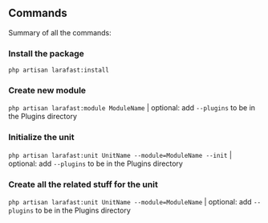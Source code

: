 ## Commands

Summary of all the commands:

### Install the package

`php artisan larafast:install`

### Create new module

`php artisan larafast:module ModuleName` | optional: add `--plugins` to be in the Plugins directory

### Initialize the unit

`php artisan larafast:unit UnitName --module=ModuleName --init` | optional: add `--plugins` to be in the Plugins directory

### Create all the related stuff for the unit

`php artisan larafast:unit UnitName --module=ModuleName` | optional: add `--plugins` to be in the Plugins directory
